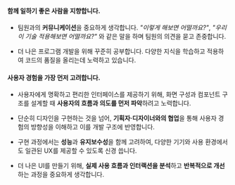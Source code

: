 #### 함께 일하기 좋은 사람을 지향합니다.
- 팀원과의 **커뮤니케이션**을 중요하게 생각합니다. *"이렇게 해보면 어떨까요?"*,  *"우리 이 기술 적용해보면 어떨까요?"* 와 같은 말을 하며 팀원의 의견을 묻고 존중합니다.


- 더 나은 프로그램 개발을 위해 꾸준히 공부합니다. 다양한 지식을 학습하고 적용하여 코드의 품질을 올리는데 노력하고 있습니다.


#### 사용자 경험을 가장 먼저 고려합니다.

- 사용자에게 명확하고 편리한 인터페이스를 제공하기 위해, 화면 구성과 컴포넌트 구조를 설계할 때 **사용자의 흐름과 의도를 먼저 파악**하려고 노력합니다.

- 단순히 디자인을 구현하는 것을 넘어, **기획자·디자이너와의 협업**을 통해 사용자 경험의 방향성을 이해하고 이를 개발 구조에 반영합니다.

- 구현 과정에서는 **성능**과 **유지보수성**을 함께 고려하여, 다양한 기기와 사용 환경에서도 일관된 UX를 제공할 수 있도록 신경 씁니다.

- 더 나은 UI를 만들기 위해, **실제 사용 흐름과 인터랙션을 분석**하고 **반복적으로 개선**하는 과정을 중요하게 생각합니다.
